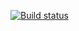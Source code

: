 [![Build status](https://ci.appveyor.com/api/projects/status/kqka66mh0f7yvvce?svg=true)](https://ci.appveyor.com/project/Romdik83/api-ci)
